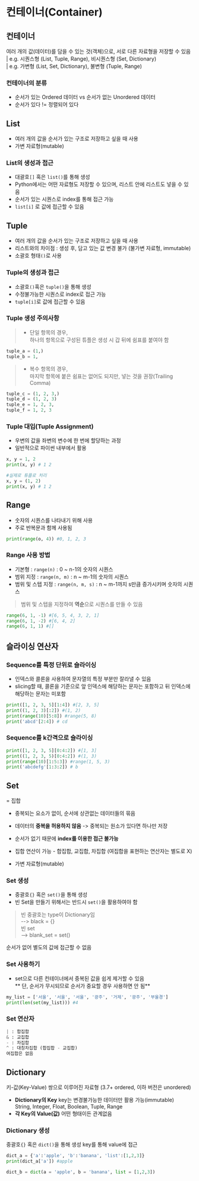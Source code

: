 # 컨테이너(Container)
## 컨테이너 
여러 개의 값(데이터)를 담을 수 있는 것(객체)으로, 서로 다른 자료형을 저장할 수 있음  
| e.g. 시퀀스형 (List, Tuple, Range), 비시퀀스형 (Set, Dictionary)  
| e.g. 가변형 (List, Set, Dictionary), 불변형 (Tuple, Range)  
### 컨테이너의 분류  
- 순서가 있는 Ordered 데이터 vs 순서가 없는 Unordered 데이터  
- 순서가 있다 != 정렬되어 있다  

## List
- 여러 개의 값을 순서가 있는 구조로 저장하고 싶을 때 사용  
- 가변 자료형(mutable)  

### List의 생성과 접근
- 대괄호`[]` 혹은 `list()`를 통해 생성  
- Python에서는 어떤 자료형도 저장할 수 있으며, 리스트 안에 리스트도 넣을 수 있음  
- 순서가 있는 시퀀스로 index를 통해 접근 가능   
- `list[i]` 로 값에 접근할 수 있음  

## Tuple
- 여러 개의 값을 순서가 있는 구조로 저장하고 싶을 때 사용  
- 리스트와의 차이점 : 생성 후, 담고 있는 값 변경 불가 (불가변 자료형, immutable)  
- 소괄호 형태`()`로 사용  

### Tuple의 생성과 접근
- 소괄호`()`혹은 `tuple()`을 통해 생성  
- 수정불가능한 시퀀스로 index로 접근 가능  
- `tuple[i]`로 값에 접근할 수 있음  

### **Tuple 생성 주의사항**
>- 단일 항목의 경우,  
>하나의 항목으로 구성된 튜플은 생성 시 갑 뒤에 쉼표를 붙여야 함  

```python
tuple_a = (1,) 
tuple_b = 1,
```

>- 복수 항목의 경우,  
마지막 항목에 붙은 쉼표는 없어도 되지만, 넣는 것을 권장(Trailing Comma)  
```python
tuple_c = (1, 2, 3,)
tuple_d = (1, 2, 3)
tuple_e = 1, 2, 3,
tuple_f = 1, 2, 3
```

### Tuple 대입(Tuple Assignment)
- 우변의 값을 좌변의 변수에 한 번에 할당하는 과정  
- 일반적으로 파이썬 내부에서 활용  
```python
x, y = 1, 2
print(x, y) # 1 2

#실제로 튜플로 처리
x, y = (1, 2)
print(x, y) # 1 2
```

## Range
- 숫자의 시퀀스를 나타내기 위해 사용  
- 주로 반복문과 함께 사용됨  
```python
print(range(o, 4)) #0, 1, 2, 3
```

### Range 사용 방법
- 기본형 : `range(n)` : 0 ~ n-1의 숫자의 시퀀스  
- 범위 지정 : `range(n, m)` : n ~ m-1의 숫자의 시퀀스  
- 범위 및 스텝 지정 : `range(n, m, s)` : n ~ m-1까지 s만큼 증가시키며 숫자의 시퀀스  

>범위 및 스텝을 지정하여 **역순**으로 시퀀스를 만들 수 있음  
```python
range(6, 1, -1) #[6, 5, 4, 3, 2, 1]
range(6, 1, -2) #[6, 4, 2]
range(6, 1, 1) #[]
```

## 슬라이싱 연산자
### Sequence를 특정 단위로 슬라이싱
- 인덱스와 콜론을 사용하여 문자열의 특정 부분만 잘라낼 수 있음  
- slicing할 때, 콜론을 기준으로 앞 인덱스에 해당하는 문자는 포함하고 뒤 인덱스에 해당하는 문자는 미포함  
```python
print([1, 2, 3, 5][1:4]) #[2, 3, 5]
print((1, 2, 3)[:2]) #(1, 2)
print(range(10)[5:8]) #range(5, 8)
print('abcd'[2:4]) # cd
```

### Sequence를 k간격으로 슬라이싱
```python
print([1, 2, 3, 5][0:4:2]) #[1, 3]
print((1, 2, 3, 5)[0:4:2]) #(1, 3)
print(range(10)[1:5:3]) #range(1, 5, 3)
print('abcdefg'[1:3:2]) # b
```

## Set
= 집합  
- 중복되는 요소가 없이, 순서에 상관없는 데이터들의 묶음  
- 데이터의 **중복을 허용하지 않음** -> 중복되는 원소가 있다면 하나만 저장  
- 순서가 없기 때문에 **index를 이용한 접근 불가능**

- 집합 연산이 가능 - 합집합, 교집합, 차집합 (여집합을 표현하는 연산자는 별도로 X)  
- 가변 자료형(mutable)  

### Set 생성
- 중괄호`{}` 혹은 `set()`을 통해 생성  
- 빈 Set을 만들기 위해서는 반드시 `set()`을 활용하여야 함  
	
>  빈 중괄호는 type이 Dictionary임  
  --> black = {}  
빈 set  
 --> blank_set = set()  
    
순서가 없어 별도의 값에 접근할 수 없음  

### Set 사용하기
- set으로 다른 컨테이너에서 중복된 값을 쉽게 제거할 수 있음  
** 단, 순서가 무시되므로 순서가 중요할 경우 사용하면 안 됨**

```python
my_list = ['서울', '서울', '서울', '광주', '거제', '광주', '부울경']
print(len(set(my_list))) #4
```
### Set 연산자
```python
| : 합집합
& : 교집합
- : 차집합
^ : 대칭차집합 (합집합 - 교집합)
여집합은 없음
```

## Dictionary
키-값(Key-Value) 쌍으로 이루어진 자료형 (3.7+ ordered, 이하 버전은 unordered)
- **Dictionary의 Key**
key는 변경불가능한 데이터만 활용 가능(immutable)  
String, Integer, Float, Boolean, Tuple, Range  
- **각 Key의 Value(값)**
어떤 형태이든 관계없음

### Dictionary 생성
중괄호`{}` 혹은 `dict()`을 통해 생성
key를 통해 value에 접근
```python
dict_a = {'a':'apple', 'b':'banana', 'list':[1,2,3]}
print(dict_a['a']) #apple

dict_b = dict(a = 'apple', b = 'banana', list = [1,2,3])
```